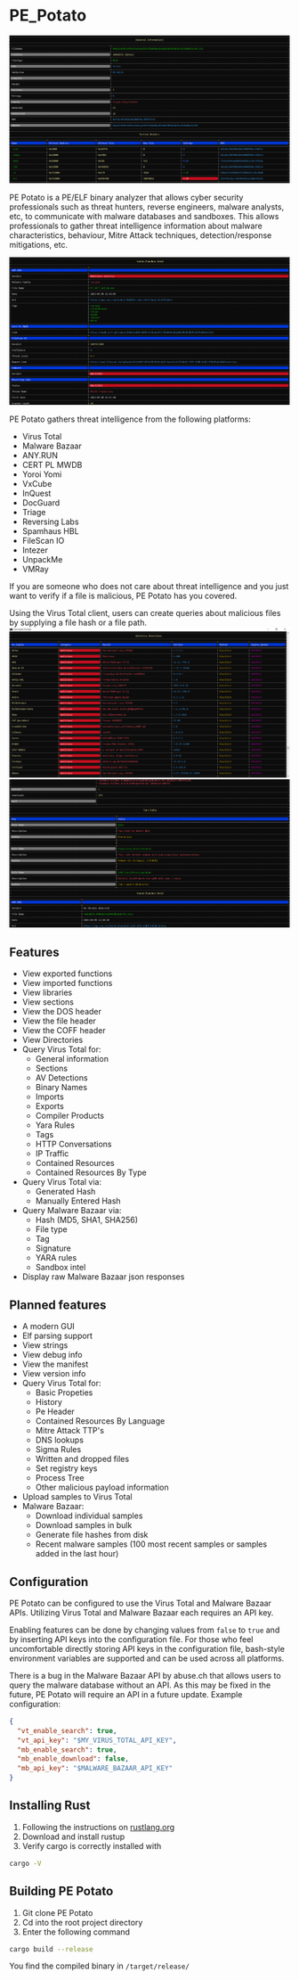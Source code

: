 # PE_Potato

![ pe1 ](/assets/1.png)

PE Potato is a PE/ELF binary analyzer that allows cyber security professionals such as threat hunters, reverse engineers, malware analysts, etc, to communicate with malware databases and sandboxes. This allows professionals to gather threat intelligence information about malware characteristics, behaviour, Mitre Attack techniques, detection/response mitigations, etc.

![ pe2 ](/assets/3.png)

PE Potato gathers threat intelligence from the following platforms:
- Virus Total
- Malware Bazaar
- ANY.RUN
- CERT PL MWDB
- Yoroi Yomi
- VxCube
- InQuest
- DocGuard
- Triage
- Reversing Labs
- Spamhaus HBL
- FileScan IO
- Intezer
- UnpackMe
- VMRay

If you are someone who does not care about threat intelligence and you just want to verify if a file is malicious, PE Potato has you covered.

Using the Virus Total client, users can create queries about malicious files by supplying a file hash or a file path.
![ pe3 ](assets/2.png)
![ pe4 ](assets/4.png)


## Features
- View exported functions
- View imported functions
- View libraries
- View sections
- View the DOS header
- View the file header
- View the COFF header
- View Directories
- Query Virus Total for:
  - General information
  - Sections
  - AV Detections
  - Binary Names
  - Imports
  - Exports
  - Compiler Products
  - Yara Rules
  - Tags
  - HTTP Conversations
  - IP Traffic
  - Contained Resources
  - Contained Resources By Type
- Query Virus Total via:
  - Generated Hash
  - Manually Entered Hash
- Query Malware Bazaar via:
  - Hash (MD5, SHA1, SHA256)
  - File type
  - Tag
  - Signature
  - YARA rules
  - Sandbox intel
- Display raw Malware Bazaar json responses

## Planned features
- A modern GUI
- Elf parsing support
- View strings
- View debug info
- View the manifest
- View version info
- Query Virus Total for:
  - Basic Propeties
  - History
  - Pe Header
  - Contained Resources By Language
  - Mitre Attack TTP's
  - DNS lookups
  - Sigma Rules
  - Written and dropped files
  - Set registry keys
  - Process Tree
  - Other malicious payload information
- Upload samples to Virus Total
- Malware Bazaar:
  - Download individual samples
  - Download samples in bulk
  - Generate file hashes from disk
  - Recent malware samples (100 most recent samples or samples added in the last hour)

## Configuration
PE Potato can be configured to use the Virus Total and Malware Bazaar APIs.
Utilizing Virus Total and Malware Bazaar each requires an API key.

Enabling features can be done by changing values from `false` to `true` and by inserting API keys into the configuration file.
For those who feel uncomfortable directly storing API keys in the configuration file, bash-style environment variables are supported and can be used across all platforms.

There is a bug in the Malware Bazaar API by abuse.ch that allows users to query the malware database without an API. As this may be fixed in the future, PE Potato will require an API in a future update.
Example configuration:
```json
{
  "vt_enable_search": true,
  "vt_api_key": "$MY_VIRUS_TOTAL_API_KEY",
  "mb_enable_search": true,
  "mb_enable_download": false,
  "mb_api_key": "$MALWARE_BAZAAR_API_KEY"
}
```

## Installing Rust
1. Following the instructions on [rustlang.org](https://www.rust-lang.org/tools/install)
2. Download and install rustup
3. Verify cargo is correctly installed with
```bash
cargo -V
```

## Building PE Potato
1. Git clone PE Potato
2. Cd into the root project directory
3. Enter the following command
```bash
cargo build --release
```

You find the compiled binary in `/target/release/`